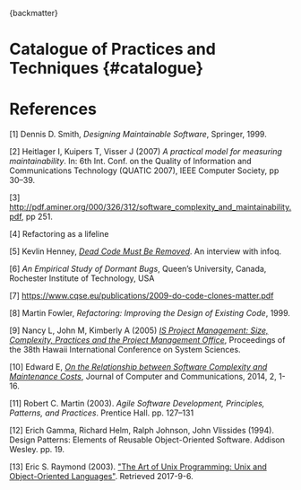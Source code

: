 {backmatter}

# Catalogue of Practices and Techniques {#catalogue}

# References

[1] Dennis D. Smith, *Designing Maintainable Software*, Springer, 1999.

[2] Heitlager I, Kuipers T, Visser J (2007) *A practical model for measuring maintainability*. In: 6th Int. Conf. on the Quality of Information and Communications Technology (QUATIC 2007), IEEE Computer Society, pp 30–39.

[3] http://pdf.aminer.org/000/326/312/software_complexity_and_maintainability.pdf, pp 251.

[4] Refactoring as a lifeline

[5] Kevlin Henney, [*Dead Code Must Be Removed*](https://www.infoq.com/news/2017/02/dead-code?utm_source=infoqWeeklyNewsletter&utm_medium=WeeklyNL_EditorialContent_culture-methods&utm_campaign=02142017news#anch144792). An interview with infoq.

[6] *An Empirical Study of Dormant Bugs*,
Queen’s University, Canada, Rochester Institute of Technology, USA

[7] https://www.cqse.eu/publications/2009-do-code-clones-matter.pdf

[8] Martin Fowler, *Refactoring: Improving the Design of Existing Code*, 1999.

[9] Nancy L, John M, Kimberly A (2005) *[IS Project Management: Size, Complexity, Practices and the Project Management Office](https://www.computer.org/csdl/proceedings/hicss/2005/2268/08/22680234b.pdf)*, Proceedings of the 38th Hawaii International Conference on System Sciences.

[10] Edward E, *[On the Relationship between Software Complexity and Maintenance Costs](http://file.scirp.org/pdf/JCC_2014112117243300.pdf)*, Journal of Computer and Communications, 2014, 2, 1-16.

[11] Robert C. Martin (2003). *Agile Software Development, Principles, Patterns, and Practices*. Prentice Hall. pp. 127–131

[12]  Erich Gamma, Richard Helm, Ralph Johnson, John Vlissides (1994). Design Patterns: Elements of Reusable Object-Oriented Software. Addison Wesley. pp. 19.

[13] Eric S. Raymond (2003). ["The Art of Unix Programming: Unix and Object-Oriented Languages"](http://www.catb.org/esr/writings/taoup/html/unix_and_oo.html). Retrieved 2017-9-6.

